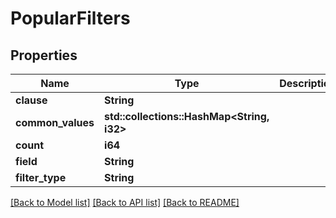 # PopularFilters

## Properties

Name | Type | Description | Notes
------------ | ------------- | ------------- | -------------
**clause** | **String** |  | 
**common_values** | **std::collections::HashMap<String, i32>** |  | 
**count** | **i64** |  | 
**field** | **String** |  | 
**filter_type** | **String** |  | 

[[Back to Model list]](../README.md#documentation-for-models) [[Back to API list]](../README.md#documentation-for-api-endpoints) [[Back to README]](../README.md)


